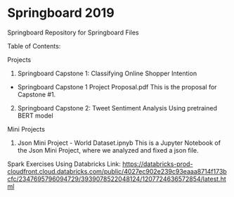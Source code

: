 # Springboard 2019
 Springboard Repository for Springboard Files

Table of Contents:

Projects
1. Springboard Capstone 1: Classifying Online Shopper Intention
  - Springboard Capstone 1 Project Proposal.pdf
    This is the proposal for Capstone #1.
2. Springboard Capstone 2: Tweet Sentiment Analysis Using pretrained BERT model

Mini Projects
1. Json Mini Project - World Dataset.ipnyb
   This is a Jupyter Notebook of the Json Mini Project, where we analyzed and fixed a json file.

Spark Exercises Using Databricks
Link: https://databricks-prod-cloudfront.cloud.databricks.com/public/4027ec902e239c93eaaa8714f173bcfc/2347695796094729/3939078522048124/1207724636572854/latest.html
